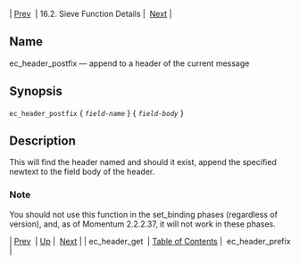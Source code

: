 | [Prev](sieve.ref.ec_header_get)  | 16.2. Sieve Function Details |  [Next](sieve.ref.ec_header_prefix.php) |

<a name="sieve.ref.ec_header_postfix"></a>
## Name

ec_header_postfix — append to a header of the current message

## Synopsis

`ec_header_postfix` { *`field-name`* } { *`field-body`* }

<a name="idp29863280"></a>
## Description

This will find the header named <field-name> and should it exist, append the specified newtext to the field body of the header.

### Note

You should not use this function in the set_binding phases (regardless of version), and, as of Momentum 2.2.2.37, it will not work in these phases.

| [Prev](sieve.ref.ec_header_get)  | [Up](sieve.ref.files.php) |  [Next](sieve.ref.ec_header_prefix.php) |
| ec_header_get  | [Table of Contents](index) |  ec_header_prefix |
